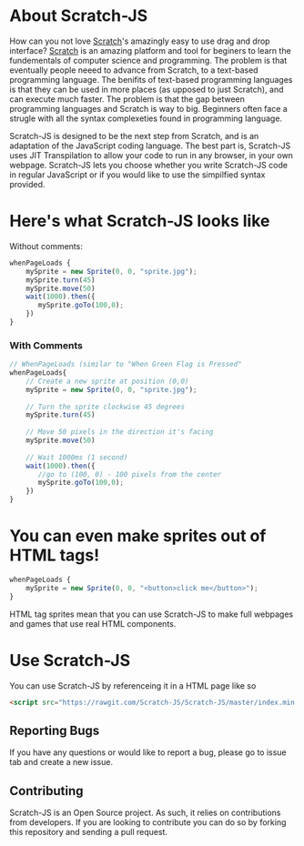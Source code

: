 # About Scratch-JS
How can you not love [Scratch](https://scratch.mit.edu)'s amazingly easy to use drag and drop interface? [Scratch](https://scratch.mit.edu) is an amazing platform and tool for beginers to learn the fundementals of computer science and programming. The problem is that eventually people neeed to advance from Scratch, to a text-based programming language. The benifits of text-based programming languages is that they can be used in more places (as upposed to just Scratch), and can execute much faster. The problem is that the gap between programming languages and Scratch is way to big. Beginners often face a strugle with all the syntax complexeties found in programming language.

Scratch-JS is designed to be the next step from Scratch, and is an adaptation of the JavaScript coding language. The best part is, Scratch-JS uses JIT Transpilation to allow your code to run in any browser, in your own webpage. Scratch-JS lets you choose whether you write Scratch-JS code in regular JavaScript or if you would like to use the simpilfied syntax provided. 

# Here's what Scratch-JS looks like

Without comments:
```javascript
whenPageLoads {
    mySprite = new Sprite(0, 0, "sprite.jpg");
    mySprite.turn(45)
    mySprite.move(50)
    wait(1000).then({
       mySprite.goTo(100,0); 
    })
}
```

### With Comments
```javascript
// WhenPageLoads (similar to "When Green Flag is Pressed"
whenPageLoads{
    // Create a new sprite at position (0,0)
    mySprite = new Sprite(0, 0, "sprite.jpg");
    
    // Turn the sprite clockwise 45 degrees
    mySprite.turn(45)
    
    // Move 50 pixels in the direction it's facing
    mySprite.move(50)
    
    // Wait 1000ms (1 second)
    wait(1000).then({
       //go to (100, 0) - 100 pixels from the center
       mySprite.goTo(100,0); 
    })
}
```

# You can even make sprites out of HTML tags!
```javascript
whenPageLoads {
    mySprite = new Sprite(0, 0, "<button>click me</button>");
}
```
HTML tag sprites mean that you can use Scratch-JS to make full webpages and games that use real HTML components.

# Use Scratch-JS
You can use Scratch-JS by referenceing it in a HTML page like so
```html
<script src="https://rawgit.com/Scratch-JS/Scratch-JS/master/index.min.js"></script>
```
## Reporting Bugs

  If you have any questions or would like to report a bug, please go to issue tab and create a new issue.

## Contributing

Scratch-JS is an Open Source project. As such, it relies on contributions from developers. If you are looking to contribute you can do so by forking this repository and sending a pull request.

